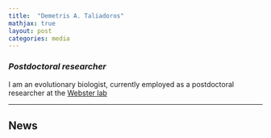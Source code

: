 ```yaml
---
title:  "Demetris A. Taliadoros"
mathjax: true
layout: post
categories: media
---
```


### *Postdoctoral researcher*

I am an evolutionary biologist, currently employed as a postdoctoral researcher at the [Webster lab](https://www.websterlab.net)






------------------------------------------------------------------------------------------------------

## News
